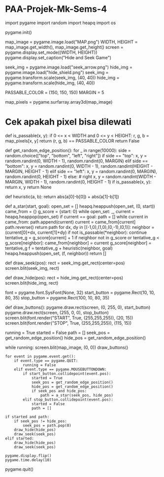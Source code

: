# PAA-Projek-Mk-Sems-4
import pygame
import random
import heapq
import os

pygame.init()

map_image = pygame.image.load("MAP.png")
WIDTH, HEIGHT = map_image.get_width(), map_image.get_height()
screen = pygame.display.set_mode((WIDTH, HEIGHT))
pygame.display.set_caption("Hide and Seek Game")

seek_img = pygame.image.load("seek_arrow.png")
hide_img = pygame.image.load("hide_shield.png")
seek_img = pygame.transform.scale(seek_img, (40, 40))
hide_img = pygame.transform.scale(hide_img, (40, 40))

PASSABLE_COLOR = (150, 150, 150)
MARGIN = 5

map_pixels = pygame.surfarray.array3d(map_image)

# Cek apakah pixel bisa dilewati
def is_passable(x, y):
    if 0 <= x < WIDTH and 0 <= y < HEIGHT:
        r, g, b = map_pixels[x, y]
        return (r, g, b) == PASSABLE_COLOR
    return False

def get_random_edge_position():
    for _ in range(10000):
        side = random.choice(["top", "bottom", "left", "right"])
        if side == "top":
            x, y = random.randint(0, WIDTH - 1), random.randint(0, MARGIN)
        elif side == "bottom":
            x, y = random.randint(0, WIDTH - 1), random.randint(HEIGHT - MARGIN, HEIGHT - 1)
        elif side == "left":
            x, y = random.randint(0, MARGIN), random.randint(0, HEIGHT - 1)
        else:  # right
            x, y = random.randint(WIDTH - MARGIN, WIDTH - 1), random.randint(0, HEIGHT - 1)
        if is_passable(x, y):
            return x, y
    return None

def heuristic(a, b):
    return abs(a[0]-b[0]) + abs(a[1]-b[1])

def a_star(start, goal):
    open_set = []
    heapq.heappush(open_set, (0, start))
    came_from = {}
    g_score = {start: 0}
    while open_set:
        _, current = heapq.heappop(open_set)
        if current == goal:
            path = []
            while current in came_from:
                path.append(current)
                current = came_from[current]
            path.reverse()
            return path
        for dx, dy in [(-1,0),(1,0),(0,-1),(0,1)]:
            neighbor = (current[0]+dx, current[1]+dy)
            if not is_passable(*neighbor):
                continue
            tentative_g = g_score[current] + 1
            if neighbor not in g_score or tentative_g < g_score[neighbor]:
                came_from[neighbor] = current
                g_score[neighbor] = tentative_g
                f = tentative_g + heuristic(neighbor, goal)
                heapq.heappush(open_set, (f, neighbor))
    return []

def draw_seek(pos):
    rect = seek_img.get_rect(center=pos)
    screen.blit(seek_img, rect)

def draw_hide(pos):
    rect = hide_img.get_rect(center=pos)
    screen.blit(hide_img, rect)

font = pygame.font.SysFont(None, 32)
start_button = pygame.Rect(10, 10, 80, 35)
stop_button = pygame.Rect(100, 10, 80, 35)

def draw_buttons():
    pygame.draw.rect(screen, (0, 255, 0), start_button)
    pygame.draw.rect(screen, (255, 0, 0), stop_button)
    screen.blit(font.render("START", True, (255,255,255)), (20, 15))
    screen.blit(font.render("STOP", True, (255,255,255)), (115, 15))

running = True
started = False
path = []
seek_pos = get_random_edge_position()
hide_pos = get_random_edge_position()

while running:
    screen.blit(map_image, (0, 0))
    draw_buttons()

    for event in pygame.event.get():
        if event.type == pygame.QUIT:
            running = False
        elif event.type == pygame.MOUSEBUTTONDOWN:
            if start_button.collidepoint(event.pos):
                started = True
                seek_pos = get_random_edge_position()
                hide_pos = get_random_edge_position()
                if seek_pos and hide_pos:
                    path = a_star(seek_pos, hide_pos)
            elif stop_button.collidepoint(event.pos):
                started = False
                path = []

    if started and path:
        if seek_pos != hide_pos:
            seek_pos = path.pop(0)
        draw_hide(hide_pos)
        draw_seek(seek_pos)
    elif started:
        draw_hide(hide_pos)
        draw_seek(seek_pos)

    pygame.display.flip()
    pygame.time.delay(10)

pygame.quit()
